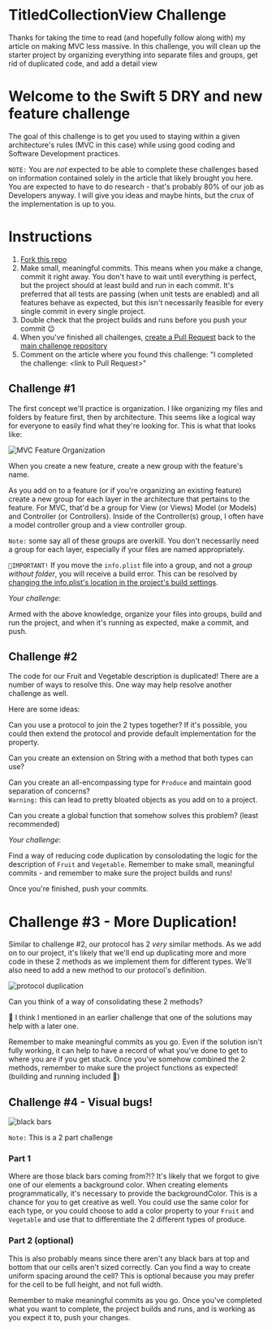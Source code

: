 # TitledCollectionView Challenge
Thanks for taking the time to read (and hopefully follow along with) 
my article on making MVC less massive. In this challenge, you will 
clean up the starter project by organizing everything into separate 
files and groups, get rid of duplicated code, and add a detail view

# Welcome to the Swift 5 DRY and new feature challenge

The goal of this challenge is to get you used to staying within a
given architecture's rules (MVC in this case) while using good
coding and Software Development practices.

`NOTE:` You are *not* expected to be able to complete these challenges
based on information contained solely in the article that likely brought
you here. You are expected to have to do research - that's probably 80% of
our job as Developers anyway. I will give you ideas and maybe hints, but
the crux of the implementation is up to you.

# Instructions

1. [Fork this repo](https://guides.github.com/activities/forking/)
2. Make small, meaningful commits. This means when you make a change,
commit it right away. You don't have to wait until everything is perfect,
but the project should at least build and run in each commit. It's preferred
that all tests are passing (when unit tests are enabled) and all features
behave as expected, but this isn't necessarily feasible for every single
commit in every single project.
3. Double check that the project builds and runs before you push your commit 😉
4. When you've finished all challenges, [create a Pull Request](https://docs.github.com/en/github/collaborating-with-pull-requests/proposing-changes-to-your-work-with-pull-requests/creating-a-pull-request)
back to the [main challenge repository](https://github.com/froggomad/titled-collection-view-challenge)
5. Comment on the article where you found this challenge: "I completed the challenge: \<link to Pull Request\>"

## Challenge #1

The first concept we'll practice is organization. I like organizing my 
files and folders by feature first, then by architecture. This seems
like a logical way for everyone to easily find what they're looking for.
This is what that looks like:

![MVC Feature Organization](Media/MVC%20Feature%20Organization.png)

When you create a new feature, create a new group with the feature's name.

As you add on to a feature (or if you're organizing an existing feature)
create a new group for each layer in the architecture that pertains to the 
feature. For MVC, that'd be a group for View (or Views) Model (or Models) and
Controller (or Controllers). Inside of the Controller(s) group, I often have a 
model controller group and a view controller group. 

`Note:` some say all of these groups are overkill. You don't necessarily need 
a group for each layer, especially if your files are named appropriately.

`🔺IMPORTANT!` If you move the `info.plist` file into a group, and not a *group 
without folder*, you will receive a build error. This can be resolved by [changing
the info.plist's location in the project's build settings](https://stackoverflow.com/questions/58103585/xcode-11-cant-reallocate-info-plist-into-a-group).

*Your challenge*:

Armed with the above knowledge, organize your files into groups, build and run the
project, and when it's running as expected, make a commit, and push.

## Challenge #2

The code for our Fruit and Vegetable description is duplicated! There are a number
of ways to resolve this. One way may help resolve another challenge as well.

Here are some ideas:

Can you use a protocol to join the 2 types together? If it's possible, you could then 
extend the protocol and provide default implementation for the property.

Can you create an extension on String with a method that both types can use?

Can you create an all-encompassing type for `Produce` and maintain good separation of concerns?<br>
`Warning:` this can lead to pretty bloated objects as you add on to a project.

Can you create a global function that somehow solves this problem? (least recommended)

*Your challenge*:

Find a way of reducing code duplication by consolodating the logic for the description of 
`Fruit` and `Vegetable`. Remember to make small, meaningful commits - and remember to make sure
the project builds and runs! 

Once you're finished, push your commits.

# Challenge #3 - More Duplication!

Similar to challenge #2, our protocol has 2 *very* similar methods. As we add on to our project, 
it's likely that we'll end up duplicating more and more code in these 2 methods as we implement 
them for different types. We'll also need to add a new method to our protocol's definition.

![protocol duplication](Media/protocol%20duplication.png)

Can you think of a way of consolidating these 2 methods?

🧐 I think I mentioned in an earlier challenge that one of the solutions may help with a later one.

Remember to make meaningful commits as you go. Even if the solution isn't fully working, it can help
to have a record of what you've done to get to where you are if you get stuck. Once you've somehow combined
the 2 methods, remember to make sure the project functions as expected! (building and running included 🤪)

## Challenge #4 - Visual bugs!
![black bars](Media/cell%20glitch.png)

`Note:` This is a 2 part challenge

### Part 1
Where are those black bars coming from?!? It's likely that we forgot to give one of our elements a background color.
When creating elements programmatically, it's necessary to provide the backgroundColor. This is a chance for you to
get creative as well. You could use the same color for each type, or you could choose to add a color property to your
`Fruit` and `Vegetable` and use that to differentiate the 2 different types of produce.

### Part 2 (optional)
This is also probably means since there aren't any black bars at top and bottom that our cells aren't sized correctly.
Can you find a way to create uniform spacing around the cell? This is optional because you may prefer for the cell to be
full height, and not full width.

Remember to make meaningful commits as you go. Once you've completed what you want to complete, the project builds and runs,
and is working as you expect it to, push your changes.
